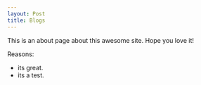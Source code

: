 ```yaml
---
layout: Post
title: Blogs
---
```


This is an about page about this awesome site.
Hope you love it!

Reasons:
- its great.
- its a test.


